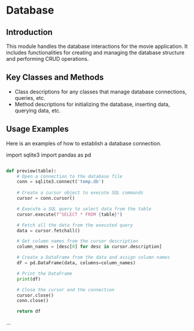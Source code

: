 # Database

## Introduction
This module handles the database interactions for the movie application. It includes functionalities for creating and managing the database structure and performing CRUD operations.

## Key Classes and Methods
- Class descriptions for any classes that manage database connections, queries, etc.
- Method descriptions for initializing the database, inserting data, querying data, etc.

## Usage Examples
Here is an examples of how to establish a database connection.

import sqlite3
import pandas as pd

```python

def preview(table):
    # Open a connection to the database file
    conn = sqlite3.connect('temp.db')
    
    # Create a cursor object to execute SQL commands
    cursor = conn.cursor()

    # Execute a SQL query to select data from the table
    cursor.execute(f"SELECT * FROM {table}")

    # Fetch all the data from the executed query
    data = cursor.fetchall()

    # Get column names from the cursor description
    column_names = [desc[0] for desc in cursor.description]

    # Create a DataFrame from the data and assign column names
    df = pd.DataFrame(data, columns=column_names)

    # Print the DataFrame
    print(df)

    # Close the cursor and the connection
    cursor.close()
    conn.close()

    return df
```

...

